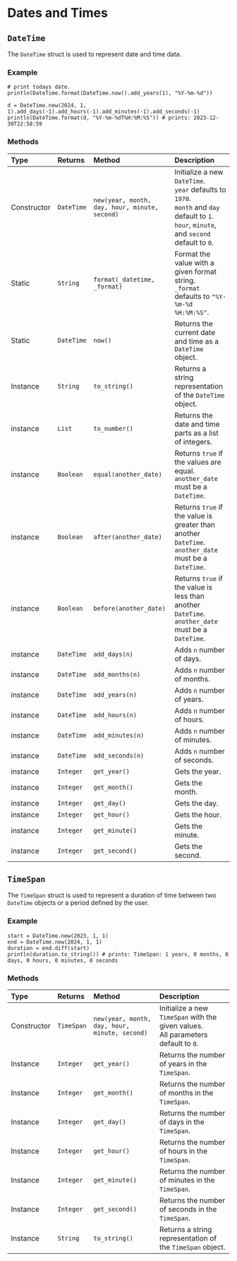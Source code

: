 # Dates and Times

## `DateTime`

The `DateTime` struct is used to represent date and time data.

### Example

```kiwi
# print todays date.
println(DateTime.format(DateTime.now().add_years(1), "%Y-%m-%d"))

d = DateTime.new(2024, 1, 1).add_days(-1).add_hours(-1).add_minutes(-1).add_seconds(-1)
println(DateTime.format(d, "%Y-%m-%dT%H:%M:%S")) # prints: 2023-12-30T22:58:59
```

### Methods
| Type | Returns | Method | Description |
| :--- | :--- | :--- | :--- |
| Constructor | `DateTime` | `new(year, month, day, hour, minute, second)` | Initialize a new `DateTime`. <br>`year` defaults to `1970`. <br>`month` and `day` default to `1`. <br>`hour`, `minute`, and `second` default to `0`.|
| Static | `String` | `format(_datetime, _format)` | Format the value with a given format string. <br>`_format` defaults to `"%Y-%m-%d %H:%M:%S"`. |
| Static | `DateTime` | `now()` | Returns the current date and time as a `DateTime` object. |
| Instance | `String` | `to_string()` | Returns a string representation of the `DateTime` object. |
| instance | `List` | `to_number()` | Returns the date and time parts as a list of integers. |
| instance | `Boolean` | `equal(another_date)` | Returns `true` if the values are equal.<br>`another_date` must be a `DateTime`. |
| instance | `Boolean` | `after(another_date)` | Returns `true` if the value is greater than another `DateTime`.<br>`another_date` must be a `DateTime`. |
| instance | `Boolean` | `before(another_date)` | Returns `true` if the value is less than another `DateTime`.<br>`another_date` must be a `DateTime`. |
| instance | `DateTime` | `add_days(n)` | Adds `n` number of days. |
| instance | `DateTime` | `add_months(n)` | Adds `n` number of months. |
| instance | `DateTime` | `add_years(n)` | Adds `n` number of years. |
| instance | `DateTime` | `add_hours(n)` | Adds `n` number of hours. |
| instance | `DateTime` | `add_minutes(n)` | Adds `n` number of minutes. |
| instance | `DateTime` | `add_seconds(n)` | Adds `n` number of seconds. |
| instance | `Integer` | `get_year()` | Gets the year. |
| instance | `Integer` | `get_month()` | Gets the month. |
| instance | `Integer` | `get_day()` | Gets the day. |
| instance | `Integer` | `get_hour()` | Gets the hour. |
| instance | `Integer` | `get_minute()` | Gets the minute. |
| instance | `Integer` | `get_second()` | Gets the second. |

## `TimeSpan`

The `TimeSpan` struct is used to represent a duration of time between two `DateTime` objects or a period defined by the user.

### Example

```kiwi
start = DateTime.new(2023, 1, 1)
end = DateTime.new(2024, 1, 1)
duration = end.diff(start)
println(duration.to_string()) # prints: TimeSpan: 1 years, 0 months, 0 days, 0 hours, 0 minutes, 0 seconds
```

### Methods
| Type | Returns | Method | Description |
| :--- | :--- | :--- | :--- |
| Constructor | `TimeSpan` | `new(year, month, day, hour, minute, second)` | Initialize a new `TimeSpan` with the given values. <br> All parameters default to `0`. |
| Instance | `Integer` | `get_year()` | Returns the number of years in the `TimeSpan`. |
| Instance | `Integer` | `get_month()` | Returns the number of months in the `TimeSpan`. |
| Instance | `Integer` | `get_day()` | Returns the number of days in the `TimeSpan`. |
| Instance | `Integer` | `get_hour()` | Returns the number of hours in the `TimeSpan`. |
| Instance | `Integer` | `get_minute()` | Returns the number of minutes in the `TimeSpan`. |
| Instance | `Integer` | `get_second()` | Returns the number of seconds in the `TimeSpan`. |
| Instance | `String` | `to_string()` | Returns a string representation of the `TimeSpan` object. |
